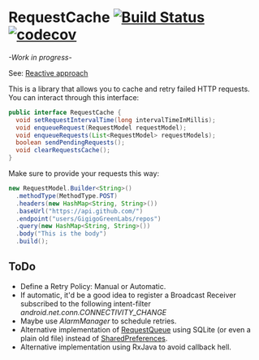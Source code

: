 # RequestCache [![Build Status](https://travis-ci.org/Zireck/RequestCache.svg?branch=master)](https://travis-ci.org/Zireck/RequestCache) [![codecov](https://codecov.io/gh/Zireck/RequestCache/branch/master/graph/badge.svg)](https://codecov.io/gh/Zireck/RequestCache)
*-Work in progress-*

See: [Reactive approach](https://github.com/Zireck/RequestCache/tree/reactive)

This is a library that allows you to cache and retry failed HTTP requests.
You can interact through this interface:
```java
public interface RequestCache {
  void setRequestIntervalTime(long intervalTimeInMillis);
  void enqueueRequest(RequestModel requestModel);
  void enqueueRequests(List<RequestModel> requestModels);
  boolean sendPendingRequests();
  void clearRequestsCache();
}
```

Make sure to provide your requests this way:
```java
new RequestModel.Builder<String>()
  .methodType(MethodType.POST)
  .headers(new HashMap<String, String>())
  .baseUrl("https://api.github.com/")
  .endpoint("users/GigigoGreenLabs/repos")
  .query(new HashMap<String, String>())
  .body("This is the body")
  .build();
```

## ToDo
* Define a Retry Policy: Manual or Automatic.
* If automatic, it'd be a good idea to register a Broadcast Receiver subscribed to the following intent-filter *android.net.conn.CONNECTIVITY_CHANGE*
* Maybe use *AlarmManager* to schedule retries.
* Alternative implementation of [RequestQueue](https://github.com/Zireck/RequestCache/blob/master/requestcache/src/main/java/com/zireck/requestcache/library/cache/RequestQueue.java) using SQLite (or even a plain old file) instead of [SharedPreferences](https://github.com/Zireck/RequestCache/blob/master/requestcache/src/main/java/com/zireck/requestcache/library/cache/SharedPreferencesQueue.java).
* Alternative implementation using RxJava to avoid callback hell.

